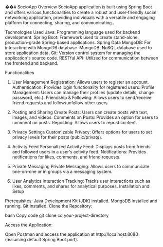 ��#   S o c i o A p p 
Overview
SocioApp application is built using Spring Boot and offers various functionalities to create a robust and user-friendly social networking application, providing individuals with a versatile and engaging platform for connecting, sharing, and communicating..


Technologies Used
Java: Programming language used for backend development.
Spring Boot: Framework used to create stand-alone, production-grade Spring-based applications.
Spring Data MongoDB: For interacting with MongoDB database.
MongoDB: NoSQL database used to store application data.
Git: Version control system for managing the application's source code.
RESTful API: Utilized for communication between the frontend and backend.


Functionalities
1. User Management
Registration: Allows users to register an account.
Authentication: Provides login functionality for registered users.
Profile Management: Users can manage their profiles (update details, change password, etc.).
Friendship & Following: Allows users to send/receive friend requests and follow/unfollow other users.

2. Posting and Sharing
Create Posts: Users can create posts with text, images, and videos.
Comments on Posts: Provides an option for users to comment on posts.
Reposting: Allows users to repost content.

3. Privacy Settings
Customizable Privacy: Offers options for users to set privacy levels for their posts (public/private).

4. Activity Feed
Personalized Activity Feed: Displays posts from friends and followed users in a user's activity feed.
Notifications: Provides notifications for likes, comments, and friend requests.

5. Private Messaging
Private Messaging: Allows users to communicate one-on-one or in groups via a messaging system.

6. User Analytics
Interaction Tracking: Tracks user interactions such as likes, comments, and shares for analytical purposes.
Installation and Setup

Prerequisites:
Java Development Kit (JDK) installed.
MongoDB installed and running.
Git installed.
Clone the Repository:

bash
Copy code
git clone <repository-url>
cd your-project-directory


Access the Application:

Open Postman and access the application at http://localhost:8080 (assuming default Spring Boot port).
